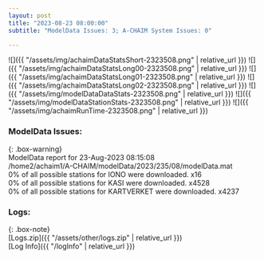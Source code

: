 ```yaml
---
layout: post
title: "2023-08-23 08:00:00"
subtitle: "ModelData Issues: 3; A-CHAIM System Issues: 0"

---
```


![]({{ "/assets/img/achaimDataStatsShort-2323508.png" | relative_url }})
![]({{ "/assets/img/achaimDataStatsLong00-2323508.png" | relative_url }})
![]({{ "/assets/img/achaimDataStatsLong01-2323508.png" | relative_url }})
![]({{ "/assets/img/achaimDataStatsLong02-2323508.png" | relative_url }})
![]({{ "/assets/img/modelDataDataStats-2323508.png" | relative_url }})
![]({{ "/assets/img/modelDataStationStats-2323508.png" | relative_url }})
![]({{ "/assets/img/achaimRunTime-2323508.png" | relative_url }})


### ModelData Issues:  
  
{: .box-warning}  
 ModelData report for 23-Aug-2023 08:15:08   
 /home2/achaim1/A-CHAIM/modelData/2023/235/08/modelData.mat   
 0% of all possible stations for IONO were downloaded. x16   
 0% of all possible stations for KASI were downloaded. x4528   
 0% of all possible stations for KARTVERKET were downloaded. x4237   
  


### Logs:  
  
{: .box-note}  
[Logs.zip]({{ "/assets/other/logs.zip" | relative_url }})  
[Log Info]({{ "/logInfo" | relative_url }})  
